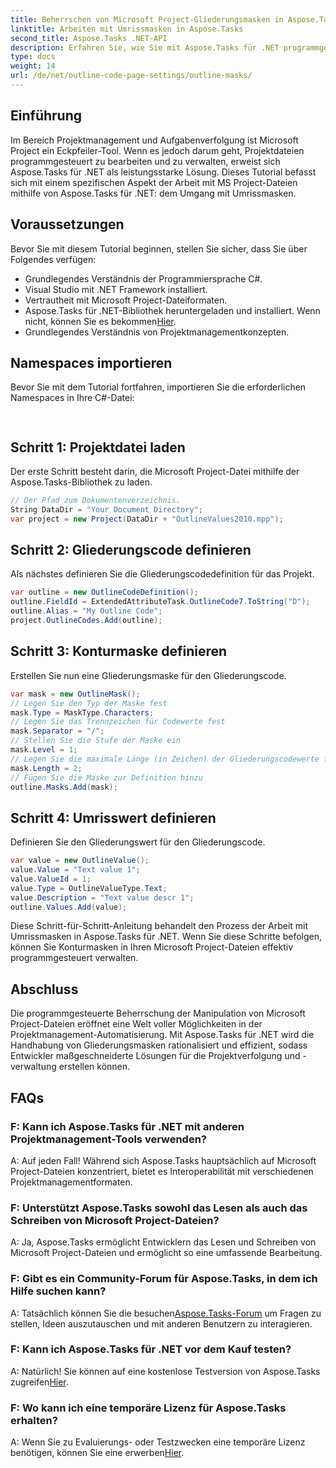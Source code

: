 ```yaml
---
title: Beherrschen von Microsoft Project-Gliederungsmasken in Aspose.Tasks
linktitle: Arbeiten mit Umrissmasken in Aspose.Tasks
second_title: Aspose.Tasks .NET-API
description: Erfahren Sie, wie Sie mit Aspose.Tasks für .NET programmgesteuert mit Microsoft Project-Dateien arbeiten. Umrissmasken effizient meistern.
type: docs
weight: 14
url: /de/net/outline-code-page-settings/outline-masks/
---
```

## Einführung
Im Bereich Projektmanagement und Aufgabenverfolgung ist Microsoft Project ein Eckpfeiler-Tool. Wenn es jedoch darum geht, Projektdateien programmgesteuert zu bearbeiten und zu verwalten, erweist sich Aspose.Tasks für .NET als leistungsstarke Lösung. Dieses Tutorial befasst sich mit einem spezifischen Aspekt der Arbeit mit MS Project-Dateien mithilfe von Aspose.Tasks für .NET: dem Umgang mit Umrissmasken.
## Voraussetzungen
Bevor Sie mit diesem Tutorial beginnen, stellen Sie sicher, dass Sie über Folgendes verfügen:
- Grundlegendes Verständnis der Programmiersprache C#.
- Visual Studio mit .NET Framework installiert.
- Vertrautheit mit Microsoft Project-Dateiformaten.
-  Aspose.Tasks für .NET-Bibliothek heruntergeladen und installiert. Wenn nicht, können Sie es bekommen[Hier](https://releases.aspose.com/tasks/net/).
- Grundlegendes Verständnis von Projektmanagementkonzepten.
## Namespaces importieren
Bevor Sie mit dem Tutorial fortfahren, importieren Sie die erforderlichen Namespaces in Ihre C#-Datei:
```csharp
    
```
## Schritt 1: Projektdatei laden
Der erste Schritt besteht darin, die Microsoft Project-Datei mithilfe der Aspose.Tasks-Bibliothek zu laden.
```csharp
// Der Pfad zum Dokumentenverzeichnis.
String DataDir = "Your Document Directory";
var project = new Project(DataDir + "OutlineValues2010.mpp");
```
## Schritt 2: Gliederungscode definieren
Als nächstes definieren Sie die Gliederungscodedefinition für das Projekt.
```csharp
var outline = new OutlineCodeDefinition();
outline.FieldId = ExtendedAttributeTask.OutlineCode7.ToString("D");
outline.Alias = "My Outline Code";
project.OutlineCodes.Add(outline);
```
## Schritt 3: Konturmaske definieren
Erstellen Sie nun eine Gliederungsmaske für den Gliederungscode.
```csharp
var mask = new OutlineMask();
// Legen Sie den Typ der Maske fest
mask.Type = MaskType.Characters;
// Legen Sie das Trennzeichen für Codewerte fest
mask.Separator = "/";
// Stellen Sie die Stufe der Maske ein
mask.Level = 1;
// Legen Sie die maximale Länge (in Zeichen) der Gliederungscodewerte fest. 0, wenn die Länge nicht definiert ist.
mask.Length = 2;
// Fügen Sie die Maske zur Definition hinzu
outline.Masks.Add(mask);
```
## Schritt 4: Umrisswert definieren
Definieren Sie den Gliederungswert für den Gliederungscode.
```csharp
var value = new OutlineValue();
value.Value = "Text value 1";
value.ValueId = 1;
value.Type = OutlineValueType.Text;
value.Description = "Text value descr 1";
outline.Values.Add(value);
```
Diese Schritt-für-Schritt-Anleitung behandelt den Prozess der Arbeit mit Umrissmasken in Aspose.Tasks für .NET. Wenn Sie diese Schritte befolgen, können Sie Konturmasken in Ihren Microsoft Project-Dateien effektiv programmgesteuert verwalten.

## Abschluss
Die programmgesteuerte Beherrschung der Manipulation von Microsoft Project-Dateien eröffnet eine Welt voller Möglichkeiten in der Projektmanagement-Automatisierung. Mit Aspose.Tasks für .NET wird die Handhabung von Gliederungsmasken rationalisiert und effizient, sodass Entwickler maßgeschneiderte Lösungen für die Projektverfolgung und -verwaltung erstellen können.
## FAQs
### F: Kann ich Aspose.Tasks für .NET mit anderen Projektmanagement-Tools verwenden?
A: Auf jeden Fall! Während sich Aspose.Tasks hauptsächlich auf Microsoft Project-Dateien konzentriert, bietet es Interoperabilität mit verschiedenen Projektmanagementformaten.
### F: Unterstützt Aspose.Tasks sowohl das Lesen als auch das Schreiben von Microsoft Project-Dateien?
A: Ja, Aspose.Tasks ermöglicht Entwicklern das Lesen und Schreiben von Microsoft Project-Dateien und ermöglicht so eine umfassende Bearbeitung.
### F: Gibt es ein Community-Forum für Aspose.Tasks, in dem ich Hilfe suchen kann?
A: Tatsächlich können Sie die besuchen[Aspose.Tasks-Forum](https://forum.aspose.com/c/tasks/15) um Fragen zu stellen, Ideen auszutauschen und mit anderen Benutzern zu interagieren.
### F: Kann ich Aspose.Tasks für .NET vor dem Kauf testen?
 A: Natürlich! Sie können auf eine kostenlose Testversion von Aspose.Tasks zugreifen[Hier](https://releases.aspose.com/).
### F: Wo kann ich eine temporäre Lizenz für Aspose.Tasks erhalten?
 A: Wenn Sie zu Evaluierungs- oder Testzwecken eine temporäre Lizenz benötigen, können Sie eine erwerben[Hier](https://purchase.aspose.com/temporary-license/).